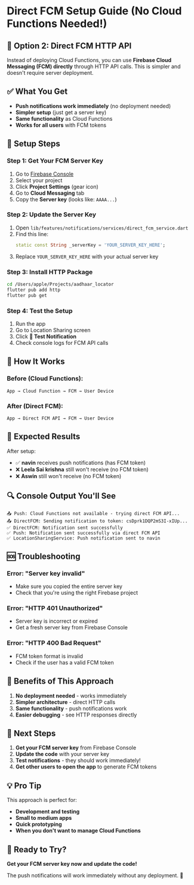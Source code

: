 # Direct FCM Setup Guide (No Cloud Functions Needed!)

## 🚀 **Option 2: Direct FCM HTTP API**

Instead of deploying Cloud Functions, you can use **Firebase Cloud Messaging (FCM) directly** through HTTP API calls. This is simpler and doesn't require server deployment.

## ✅ **What You Get**

- **Push notifications work immediately** (no deployment needed)
- **Simpler setup** (just get a server key)
- **Same functionality** as Cloud Functions
- **Works for all users** with FCM tokens

## 🔧 **Setup Steps**

### **Step 1: Get Your FCM Server Key**

1. Go to [Firebase Console](https://console.firebase.google.com)
2. Select your project
3. Click **Project Settings** (gear icon)
4. Go to **Cloud Messaging** tab
5. Copy the **Server key** (looks like: `AAAA...`)

### **Step 2: Update the Server Key**

1. Open `lib/features/notifications/services/direct_fcm_service.dart`
2. Find this line:
   ```dart
   static const String _serverKey = 'YOUR_SERVER_KEY_HERE';
   ```
3. Replace `YOUR_SERVER_KEY_HERE` with your actual server key

### **Step 3: Install HTTP Package**

```bash
cd /Users/apple/Projects/aadhaar_locator
flutter pub add http
flutter pub get
```

### **Step 4: Test the Setup**

1. Run the app
2. Go to Location Sharing screen
3. Click **🧪 Test Notification**
4. Check console logs for FCM API calls

## 🎯 **How It Works**

### **Before (Cloud Functions):**
```
App → Cloud Function → FCM → User Device
```

### **After (Direct FCM):**
```
App → Direct FCM API → FCM → User Device
```

## 📱 **Expected Results**

After setup:
- ✅ **navin** receives push notifications (has FCM token)
- ❌ **Leela Sai krishna** still won't receive (no FCM token)
- ❌ **Aswin** still won't receive (no FCM token)

## 🔍 **Console Output You'll See**

```
📤 Push: Cloud Functions not available - trying direct FCM API...
📤 DirectFCM: Sending notification to token: csDprk1DQP2mS3I-xIUp...
✅ DirectFCM: Notification sent successfully
✅ Push: Notification sent successfully via direct FCM API
✅ LocationSharingService: Push notification sent to navin
```

## 🆘 **Troubleshooting**

### **Error: "Server key invalid"**
- Make sure you copied the entire server key
- Check that you're using the right Firebase project

### **Error: "HTTP 401 Unauthorized"**
- Server key is incorrect or expired
- Get a fresh server key from Firebase Console

### **Error: "HTTP 400 Bad Request"**
- FCM token format is invalid
- Check if the user has a valid FCM token

## 🎉 **Benefits of This Approach**

1. **No deployment needed** - works immediately
2. **Simpler architecture** - direct HTTP calls
3. **Same functionality** - push notifications work
4. **Easier debugging** - see HTTP responses directly

## 🚀 **Next Steps**

1. **Get your FCM server key** from Firebase Console
2. **Update the code** with your server key
3. **Test notifications** - they should work immediately!
4. **Get other users to open the app** to generate FCM tokens

## 💡 **Pro Tip**

This approach is perfect for:
- **Development and testing**
- **Small to medium apps**
- **Quick prototyping**
- **When you don't want to manage Cloud Functions**

## 🎯 **Ready to Try?**

**Get your FCM server key now and update the code!** 

The push notifications will work immediately without any deployment. 🚀


